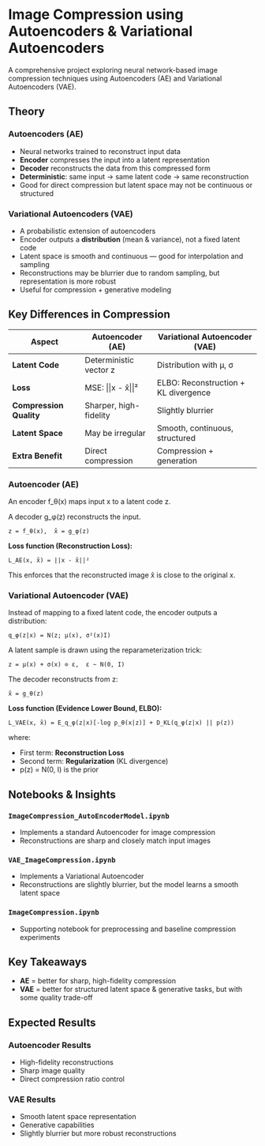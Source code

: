 # Image Compression using Autoencoders & Variational Autoencoders

A comprehensive project exploring neural network-based image compression techniques using Autoencoders (AE) and Variational Autoencoders (VAE).

## Theory

### Autoencoders (AE)
- Neural networks trained to reconstruct input data
- **Encoder** compresses the input into a latent representation
- **Decoder** reconstructs the data from this compressed form
- **Deterministic**: same input → same latent code → same reconstruction
- Good for direct compression but latent space may not be continuous or structured

### Variational Autoencoders (VAE)
- A probabilistic extension of autoencoders
- Encoder outputs a **distribution** (mean & variance), not a fixed latent code
- Latent space is smooth and continuous — good for interpolation and sampling
- Reconstructions may be blurrier due to random sampling, but representation is more robust
- Useful for compression + generative modeling

## Key Differences in Compression


| Aspect | Autoencoder (AE) | Variational Autoencoder (VAE) |
|--------|------------------|-------------------------------|
| **Latent Code** | Deterministic vector z | Distribution with μ, σ |
| **Loss** | MSE: \|\|x - x̂\|\|² | ELBO: Reconstruction + KL divergence |
| **Compression Quality** | Sharper, high-fidelity | Slightly blurrier |
| **Latent Space** | May be irregular | Smooth, continuous, structured |
| **Extra Benefit** | Direct compression | Compression + generation |




### Autoencoder (AE)

An encoder f_θ(x) maps input x to a latent code z.

A decoder g_φ(z) reconstructs the input.

```
z = f_θ(x),  x̂ = g_φ(z)
```

**Loss function (Reconstruction Loss):**

```
L_AE(x, x̂) = ||x - x̂||²
```

This enforces that the reconstructed image x̂ is close to the original x.

### Variational Autoencoder (VAE)

Instead of mapping to a fixed latent code, the encoder outputs a distribution:

```
q_φ(z|x) = N(z; μ(x), σ²(x)I)
```

A latent sample is drawn using the reparameterization trick:

```
z = μ(x) + σ(x) ⊙ ε,  ε ~ N(0, I)
```

The decoder reconstructs from z:

```
x̂ = g_θ(z)
```

**Loss function (Evidence Lower Bound, ELBO):**

```
L_VAE(x, x̂) = E_q_φ(z|x)[-log p_θ(x|z)] + D_KL(q_φ(z|x) || p(z))
```

where:
- First term: **Reconstruction Loss**
- Second term: **Regularization** (KL divergence)
- p(z) = N(0, I) is the prior


## Notebooks & Insights

### `ImageCompression_AutoEncoderModel.ipynb`
- Implements a standard Autoencoder for image compression
- Reconstructions are sharp and closely match input images

### `VAE_ImageCompression.ipynb`
- Implements a Variational Autoencoder
- Reconstructions are slightly blurrier, but the model learns a smooth latent space

### `ImageCompression.ipynb`
- Supporting notebook for preprocessing and baseline compression experiments

## Key Takeaways

- **AE** = better for sharp, high-fidelity compression
- **VAE** = better for structured latent space & generative tasks, but with some quality trade-off


## Expected Results

### Autoencoder Results
- High-fidelity reconstructions
- Sharp image quality
- Direct compression ratio control

### VAE Results
- Smooth latent space representation
- Generative capabilities
- Slightly blurrier but more robust reconstructions
